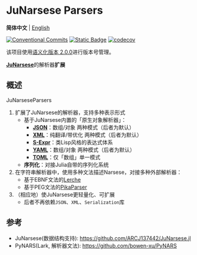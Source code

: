 # JuNarsese Parsers

**简体中文** | [English](https://github.com/ARCJ137442/JuNarseseParsers.jl/blob/main/README-en.md)

[![Conventional Commits](https://img.shields.io/badge/Conventional%20Commits-1.0.0-%23FE5196?logo=conventionalcommits&logoColor=white)](https://conventionalcommits.org)
[![Static Badge](https://img.shields.io/badge/julia-package?logo=julia&label=1.8%2B)](https://julialang.org/)
[![codecov](https://codecov.io/gh/ARCJ137442/JuNarseseParsers.jl/graph/badge.svg?token=3FF26Y3YJG)](https://codecov.io/gh/ARCJ137442/JuNarseseParsers.jl)

该项目使用[语义化版本 2.0.0](https://semver.org/)进行版本号管理。

[**JuNarsese**](https://github.com/ARCJ137442/JuNarsese.jl)的解析器**扩展**

## 概述

JuNarseseParsers

1. 扩展了JuNarsese的解析器，支持多种表示形式
    - 基于JuNarsese内置的「原生对象解析器」：
      - **[JSON](https://www.json.org/)**：数组/对象 两种模式（后者为默认）
      - **[XML](https://www.xml.com/)**：纯翻译/带优化 两种模式（后者为默认）
      - **[S-Expr](https://zh.wikipedia.org/wiki/S-表达式)**：类Lisp风格的表达式体系
      - **[YAML](https://yaml.org)**：数组/对象 两种模式（后者为默认）
      - **[TOML](https://toml.io)**：仅「数组」单一模式
    - **序列化**：对接Julia自带的序列化系统
2. 在字符串解析器中，使用多种文法描述Narsese，对接多种外部解析器：
    - 基于EBNF文法的[Lerche](https://github.com/jamesrhester/Lerche.jl)
    - 基于PEG文法的[PikaParser](https://github.com/LCSB-BioCore/PikaParser.jl)
3. （相应地）使JuNarsese更轻量化、可扩展
    - 后者不再依赖`JSON`、`XML`、`Serialization`库

## 参考

- JuNarsese(数据结构支持): <https://github.com/ARCJ137442/JuNarsese.jl>
- PyNARS(Lark, 解析器文法): <https://github.com/bowen-xu/PyNARS>
